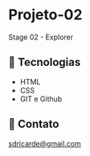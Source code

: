 # Projeto-02 

Stage 02 - Explorer

## 🔧 Tecnologias

- HTML
- CSS
- GIT e Github

## 📨 Contato

sdricarde@gmail.com
